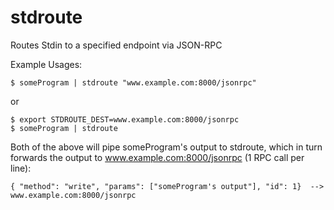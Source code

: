 # stdroute
Routes Stdin to a specified endpoint via JSON-RPC

Example Usages:

    $ someProgram | stdroute "www.example.com:8000/jsonrpc"
    
or

    $ export STDROUTE_DEST=www.example.com:8000/jsonrpc
    $ someProgram | stdroute

Both of the above will pipe someProgram's output to stdroute, which in turn forwards the output to www.example.com:8000/jsonrpc (1 RPC call per line):

    { "method": "write", "params": ["someProgram's output"], "id": 1}  -->  www.example.com:8000/jsonrpc
